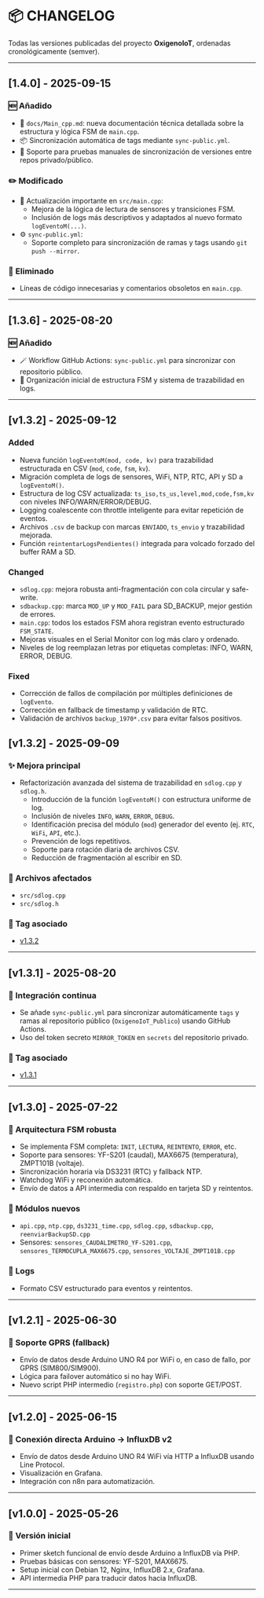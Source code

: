 # 📦 CHANGELOG

Todas las versiones publicadas del proyecto **OxigenoIoT**, ordenadas cronológicamente (semver).



---

## [1.4.0] - 2025-09-15
### 🆕 Añadido
- 📄 `docs/Main_cpp.md`: nueva documentación técnica detallada sobre la estructura y lógica FSM de `main.cpp`.
- 📦 Sincronización automática de tags mediante `sync-public.yml`.
- 🧪 Soporte para pruebas manuales de sincronización de versiones entre repos privado/público.

### ✏️ Modificado
- 🔁 Actualización importante en `src/main.cpp`:
  - Mejora de la lógica de lectura de sensores y transiciones FSM.
  - Inclusión de logs más descriptivos y adaptados al nuevo formato `logEventoM(...)`.
- ⚙️ `sync-public.yml`:
  - Soporte completo para sincronización de ramas y tags usando `git push --mirror`.

### 🧹 Eliminado
- Líneas de código innecesarias y comentarios obsoletos en `main.cpp`.

---

## [1.3.6] - 2025-08-20
### 🆕 Añadido
- 🪄 Workflow GitHub Actions: `sync-public.yml` para sincronizar con repositorio público.
- 📁 Organización inicial de estructura FSM y sistema de trazabilidad en logs.

---


## [v1.3.2] - 2025-09-12

### Added
- Nueva función `logEventoM(mod, code, kv)` para trazabilidad estructurada en CSV (`mod`, `code`, `fsm`, `kv`).
- Migración completa de logs de sensores, WiFi, NTP, RTC, API y SD a `logEventoM()`.
- Estructura de log CSV actualizada: `ts_iso,ts_us,level,mod,code,fsm,kv` con niveles INFO/WARN/ERROR/DEBUG.
- Logging coalescente con throttle inteligente para evitar repetición de eventos.
- Archivos `.csv` de backup con marcas `ENVIADO`, `ts_envio` y trazabilidad mejorada.
- Función `reintentarLogsPendientes()` integrada para volcado forzado del buffer RAM a SD.

### Changed
- `sdlog.cpp`: mejora robusta anti-fragmentación con cola circular y safe-write.
- `sdbackup.cpp`: marca `MOD_UP` y `MOD_FAIL` para SD_BACKUP, mejor gestión de errores.
- `main.cpp`: todos los estados FSM ahora registran evento estructurado `FSM_STATE`.
- Mejoras visuales en el Serial Monitor con log más claro y ordenado.
- Niveles de log reemplazan letras por etiquetas completas: INFO, WARN, ERROR, DEBUG.

### Fixed
- Corrección de fallos de compilación por múltiples definiciones de `logEvento`.
- Corrección en fallback de timestamp y validación de RTC.
- Validación de archivos `backup_1970*.csv` para evitar falsos positivos.

## [v1.3.2] - 2025-09-09

### ✨ Mejora principal
- Refactorización avanzada del sistema de trazabilidad en `sdlog.cpp` y `sdlog.h`.
  - Introducción de la función `logEventoM()` con estructura uniforme de log.
  - Inclusión de niveles `INFO`, `WARN`, `ERROR`, `DEBUG`.
  - Identificación precisa del módulo (`mod`) generador del evento (ej. `RTC`, `WiFi`, `API`, etc.).
  - Prevención de logs repetitivos.
  - Soporte para rotación diaria de archivos CSV.
  - Reducción de fragmentación al escribir en SD.

### 📂 Archivos afectados
- `src/sdlog.cpp`
- `src/sdlog.h`

### 🔗 Tag asociado
- [v1.3.2](https://github.com/IoTBCN2025/OxigenoIoT_Publico/releases/tag/v1.3.2)

---

## [v1.3.1] - 2025-08-20

### 🔁 Integración continua
- Se añade `sync-public.yml` para sincronizar automáticamente `tags` y ramas al repositorio público (`OxigenoIoT_Publico`) usando GitHub Actions.
- Uso del token secreto `MIRROR_TOKEN` en `secrets` del repositorio privado.

### 🔗 Tag asociado
- [v1.3.1](https://github.com/IoTBCN2025/OxigenoIoT_Publico/releases/tag/v1.3.1)

---

## [v1.3.0] - 2025-07-22

### 🧠 Arquitectura FSM robusta
- Se implementa FSM completa: `INIT`, `LECTURA`, `REINTENTO`, `ERROR`, etc.
- Soporte para sensores: YF-S201 (caudal), MAX6675 (temperatura), ZMPT101B (voltaje).
- Sincronización horaria vía DS3231 (RTC) y fallback NTP.
- Watchdog WiFi y reconexión automática.
- Envío de datos a API intermedia con respaldo en tarjeta SD y reintentos.

### 📂 Módulos nuevos
- `api.cpp`, `ntp.cpp`, `ds3231_time.cpp`, `sdlog.cpp`, `sdbackup.cpp`, `reenviarBackupSD.cpp`
- Sensores: `sensores_CAUDALIMETRO_YF-S201.cpp`, `sensores_TERMOCUPLA_MAX6675.cpp`, `sensores_VOLTAJE_ZMPT101B.cpp`

### 📂 Logs
- Formato CSV estructurado para eventos y reintentos.

---

## [v1.2.1] - 2025-06-30

### 🛜 Soporte GPRS (fallback)
- Envío de datos desde Arduino UNO R4 por WiFi o, en caso de fallo, por GPRS (SIM800/SIM900).
- Lógica para failover automático si no hay WiFi.
- Nuevo script PHP intermedio (`registro.php`) con soporte GET/POST.

---

## [v1.2.0] - 2025-06-15

### 📡 Conexión directa Arduino → InfluxDB v2
- Envío de datos desde Arduino UNO R4 WiFi vía HTTP a InfluxDB usando Line Protocol.
- Visualización en Grafana.
- Integración con n8n para automatización.

---

## [v1.0.0] - 2025-05-26

### 🧪 Versión inicial
- Primer sketch funcional de envío desde Arduino a InfluxDB vía PHP.
- Pruebas básicas con sensores: YF-S201, MAX6675.
- Setup inicial con Debian 12, Nginx, InfluxDB 2.x, Grafana.
- API intermedia PHP para traducir datos hacia InfluxDB.

---

